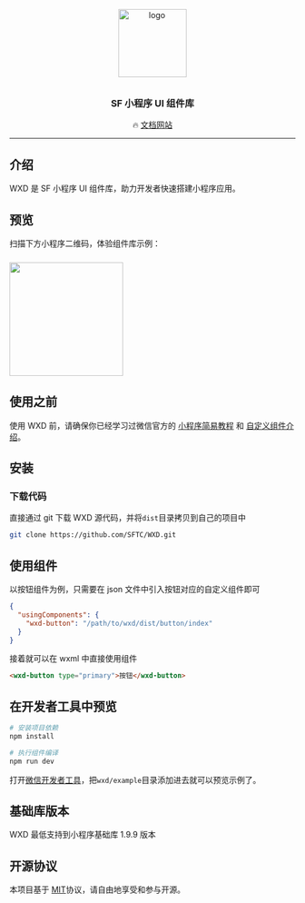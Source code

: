 <p align="center">
  <img alt="logo" src="http://www.itbbb.com/img/wxd-logo.png" width="120" style="margin-bottom: 10px;">
</p>
<h3 align="center">SF 小程序 UI 组件库</h3>

<!-- <p align="center">
  <img src="https://img.shields.io/npm/v/wxd.svg?style=flat-square" alt="npm version" />
  <img src="https://img.shields.io/npm/dt/wxd.svg?style=flat-square" alt="downloads" />
  <img src="https://img.shields.io/npm/dm/wxd.svg?style=flat-square" alt="downloads" />
  <img src="https://img.shields.io/badge/License-MIT-blue.svg">
</p> -->

<p align="center">
  🔥 <a href="https://sftc.github.io/WXD/dist/index.html">文档网站</a>
</p>

---

## 介绍

WXD 是 SF 小程序 UI 组件库，助力开发者快速搭建小程序应用。

## 预览

扫描下方小程序二维码，体验组件库示例：

<img src="http://www.itbbb.com/img/wxd-code.jpg" width="200" height="200" style="margin-top: 10px;" >

## 使用之前

使用 WXD 前，请确保你已经学习过微信官方的 [小程序简易教程](https://mp.weixin.qq.com/debug/wxadoc/dev/) 和 [自定义组件介绍](https://developers.weixin.qq.com/miniprogram/dev/framework/custom-component/)。

## 安装

### 下载代码

直接通过 git 下载 WXD 源代码，并将`dist`目录拷贝到自己的项目中
```bash
git clone https://github.com/SFTC/WXD.git
```

## 使用组件

以按钮组件为例，只需要在 json 文件中引入按钮对应的自定义组件即可

```json
{
  "usingComponents": {
    "wxd-button": "/path/to/wxd/dist/button/index"
  }
}
```

接着就可以在 wxml 中直接使用组件

```html
<wxd-button type="primary">按钮</wxd-button>
```

## 在开发者工具中预览

```bash
# 安装项目依赖
npm install

# 执行组件编译
npm run dev
```

打开[微信开发者工具](https://mp.weixin.qq.com/debug/wxadoc/dev/devtools/download.html)，把`wxd/example`目录添加进去就可以预览示例了。

## 基础库版本

WXD 最低支持到小程序基础库 1.9.9 版本


## 开源协议

本项目基于 [MIT](https://zh.wikipedia.org/wiki/MIT%E8%A8%B1%E5%8F%AF%E8%AD%89)协议，请自由地享受和参与开源。

